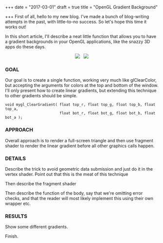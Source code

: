 +++
date = "2017-03-01"
draft = true
title = "OpenGL Gradient Background"

+++
First of all, hello to my new blog. I've made a bunch of blog-writing attempts
in the past, with little-to-no success. So let's hope this time it works out!

In this short article, I'll describe a neat little function that allows you to have
a gradient backgrounds in your OpenGL applications, like the snazzy 3D apps do
these days.

<div style="text-align:center;">
<img src="gradient_blender.jpg"> &nbsp <img src="gradient_maya.jpg">
</div>

### GOAL
Our goal is to create a single function, working very much like glClearColor,
but accepting the arguments for colors at the top and bottom of the window. I'll
only present how to create linear gradients, but extending this technique to 
other gradients should be simple.
~~~~~~~~~~~~~~~~
void mygl_ClearGradient( float top_r, float top_g, float top_b, float top_a,
                         float bot_r, float bot_g, float bot_b, float bot_a );
~~~~~~~~~~~~~~~~
### APPROACH
Overall approach is to render a full-screen triangle and then use fragment
shader to render the linear gradient before all other graphics calls happen. 

### DETAILS
Describe the trick to avoid geometric data submission and just do it in the vertex
shader. Point out that this is the meat of this technique

Then describe the fragment shader

Then describe the function of the body, say that we're omitting error checks,
and that the reader will most likely implement this using their own wrapper etc.

### RESULTS  

Show some different gradients.

Finish. 

<!--~~~~~~~~~~~~~~~~
int main()
{
  printf("Hello, World!");
}
~~~~~~~~~~~~~~~~

When \\(a \ne 0\\), there are two solutions to \\(ax^2 + bx + c = 0\\) and they are
\\[x = {-b \pm \sqrt{b^2-4ac} \over 2a}.\\]-->
